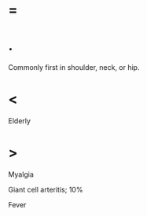 # =

# .

Commonly first in shoulder, neck, or hip.

# <

Elderly

# >

Myalgia

Giant cell arteritis; 10%

Fever
